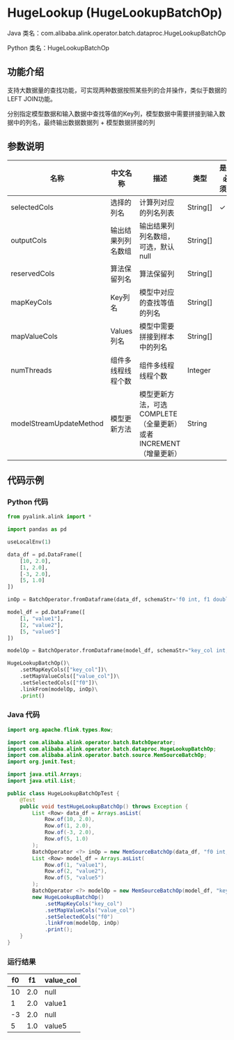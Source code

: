 # HugeLookup (HugeLookupBatchOp)
Java 类名：com.alibaba.alink.operator.batch.dataproc.HugeLookupBatchOp

Python 类名：HugeLookupBatchOp


## 功能介绍
支持大数据量的查找功能，可实现两种数据按照某些列的合并操作，类似于数据的LEFT JOIN功能。

分别指定模型数据和输入数据中查找等值的Key列，模型数据中需要拼接到输入数据中的列名，最终输出数据数据列 + 模型数据拼接的列

## 参数说明

| 名称 | 中文名称 | 描述 | 类型 | 是否必须？ | 默认值 |
| --- | --- | --- | --- | --- | --- |
| selectedCols | 选择的列名 | 计算列对应的列名列表 | String[] | ✓ |  |
| outputCols | 输出结果列列名数组 | 输出结果列列名数组，可选，默认null | String[] |  | null |
| reservedCols | 算法保留列名 | 算法保留列 | String[] |  | null |
| mapKeyCols | Key列名 | 模型中对应的查找等值的列名 | String[] |  | null |
| mapValueCols | Values列名 | 模型中需要拼接到样本中的列名 | String[] |  | null |
| numThreads | 组件多线程线程个数 | 组件多线程线程个数 | Integer |  | 1 |
| modelStreamUpdateMethod | 模型更新方法 | 模型更新方法，可选COMPLETE（全量更新）或者 INCREMENT（增量更新） | String |  | "COMPLETE" |


## 代码示例
### Python 代码
```python
from pyalink.alink import *

import pandas as pd

useLocalEnv(1)

data_df = pd.DataFrame([
    [10, 2.0], 
    [1, 2.0], 
    [-3, 2.0], 
    [5, 1.0]
])

inOp = BatchOperator.fromDataframe(data_df, schemaStr='f0 int, f1 double')

model_df = pd.DataFrame([
    [1, "value1"], 
    [2, "value2"], 
    [5, "value5"]
])

modelOp = BatchOperator.fromDataframe(model_df, schemaStr="key_col int, value_col string")

HugeLookupBatchOp()\
    .setMapKeyCols(["key_col"])\
    .setMapValueCols(["value_col"])\
    .setSelectedCols(["f0"])\
    .linkFrom(modelOp, inOp)\
    .print()
```
### Java 代码
```java
import org.apache.flink.types.Row;

import com.alibaba.alink.operator.batch.BatchOperator;
import com.alibaba.alink.operator.batch.dataproc.HugeLookupBatchOp;
import com.alibaba.alink.operator.batch.source.MemSourceBatchOp;
import org.junit.Test;

import java.util.Arrays;
import java.util.List;

public class HugeLookupBatchOpTest {
	@Test
	public void testHugeLookupBatchOp() throws Exception {
		List <Row> data_df = Arrays.asList(
			Row.of(10, 2.0),
			Row.of(1, 2.0),
			Row.of(-3, 2.0),
			Row.of(5, 1.0)
		);
		BatchOperator <?> inOp = new MemSourceBatchOp(data_df, "f0 int, f1 double");
		List <Row> model_df = Arrays.asList(
			Row.of(1, "value1"),
			Row.of(2, "value2"),
			Row.of(5, "value5")
		);
		BatchOperator <?> modelOp = new MemSourceBatchOp(model_df, "key_col int, value_col string");
		new HugeLookupBatchOp()
			.setMapKeyCols("key_col")
			.setMapValueCols("value_col")
			.setSelectedCols("f0")
			.linkFrom(modelOp, inOp)
			.print();
	}
}
```

### 运行结果
|f0|f1|value_col|
|---|---|---|
|10|2.0|null|
|1|2.0|value1|
|-3|2.0|null|
|5|1.0|value5|
